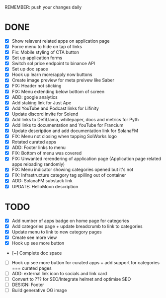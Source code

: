 REMEMBER: push your changes daily

# DONE
- [x] Show relavent related apps on application page
- [x] Force menu to hide on tap of links
- [x] Fix: Mobile styling of CTA button
- [x] Set up application forms
- [x] Switch sol price endpoint to binance API
- [x] Set up doc space 
- [x] Hook up learn more/apply now buttons
- [x] Create image preview for meta preivew like Saber
- [x] FIX: Header not sticking
- [x] FIX: Menu extending below bottom of screen
- [x] ADD: google analytics
- [x] Add staking link for Just Ape
- [x] Add YouTube and Podcast links for Lifinity 
- [x] Update discord invite for Solend
- [x] Add links to DefiLlama, whitepaper, docs and metrics for Pyth
- [x] Add links to documentation and YouTube for Francium
- [x] Update description and add documentation link for SolanaFM
- [x] FIX: Menu not closing when tapping SolWorks logo
- [x] Rotated curated apps
- [x] ADD: Footer links to menu
- [x] FIX: Bottom of menu was covered
- [x] FIX: Unwanted rerendering of application page (Application page related apps reloading randomly)
- [x] FIX: Menu indicator showing categories opened but it's not
- [x] FIX: Infrastructure category tag spilling out of container
- [x] ADD: SolanaFM substack link
- [x] UPDATE: HelloMoon description

# TODO
- [x] Add number of apps badge on home page for categories
- [x] Add categories page + update breadcrumb to link to categories
- [x] Update menu to link to new category pages
- [x] Create see more view
- [x] Hook up see more button

- [~] Complete doc space

- [ ] Hook up see more button for curated apps + add support for categories === curated pages
- [ ] ADD: external link icon to socials and link card
- [ ] Convert to ??? for SEO/Integrate helmet and optimise SEO
- [ ] DESIGN: Footer
- [ ] Build generative OG image